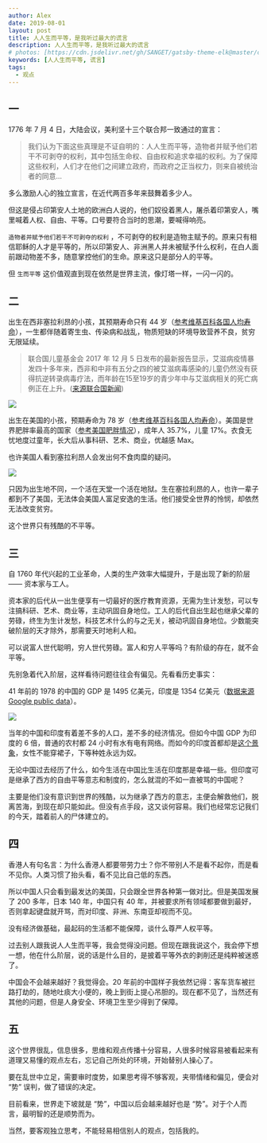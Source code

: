 ```yaml
---
author: Alex
date: 2019-08-01
layout: post
title: 人人生而平等，是我听过最大的谎言
description: 人人生而平等，是我听过最大的谎言
# photos: [https://cdn.jsdelivr.net/gh/SANGET/gatsby-theme-elk@master/content/assets/images/free-lie/afc-child.jpg, https://cdn.jsdelivr.net/gh/SANGET/gatsby-theme-elk@master/content/assets/images/free-lie/us-fat.jpg]
keywords: [人人生而平等, 谎言]
tags:
  - 观点
---
```


<!--
- 人人生而平等
  - 美国独立宣言
  - 与宣言矛盾的讽刺
- 人人生而不平等
  - 同时刻出生在美国和非洲的小孩
  - 富人与穷人
  - 阶级客观存在
- 客观看待事物
  - 环境决定你是否有追求幸福的权利
  - 40 年前的印度和中国
  - 不带偏见和情绪
    - 夹着偏见和情绪看待事物，会影响判断
- 拥有客观独立思考的能力
  - 在乱世中保持清醒
  - 客观的预测未来走势
- 总结
  - 世界存在缺陷，客观接受，或者主动改变，否则对不公平宣泄个人情绪，什么都不能改变。 -->

## 一

1776 年 7 月 4 日，大陆会议，美利坚十三个联合邦一致通过的宣言：

> 我们认为下面这些真理是不证自明的：人人生而平等，造物者并赋予他们若干不可剥夺的权利，其中包括生命权、自由权和追求幸福的权利。为了保障这些权利，人们才在他们之间建立政府，而政府之正当权力，则来自被统治者的同意...

多么激励人心的独立宣言，在近代两百多年来鼓舞着多少人。

但这是侵占印第安人土地的欧洲白人说的，他们奴役着黑人，屠杀着印第安人，嘴里喊着人权、自由、平等。口号要符合当时的思潮，要喊得响亮。

`造物者并赋予他们若干不可剥夺的权利` ，不可剥夺的权利是造物主赋予的。原来只有相信耶稣的人才是平等的，所以印第安人、非洲黑人并未被赋予什么权利，在白人面前跟动物差不多，随意掌控他们的生命。原来这只是部分人的平等。

但 `生而平等` 这价值观直到现在依然是世界主流，像灯塔一样，一闪一闪的。

## 二

出生在西非塞拉利昂的小孩，其预期寿命只有 44 岁（[参考维基百科各国人均寿命][各国人均寿命]），一生都伴随着寄生虫、传染病和战乱，物质短缺的环境导致营养不良，贫穷无限延续。

> 联合国儿童基金会 2017 年 12 月 5 日发布的最新报告显示，艾滋病疫情暴发四十多年来，西非和中非有五分之四的被艾滋病毒感染的儿童仍然没有获得抗逆转录病毒疗法，而年龄在15至19岁的青少年中与艾滋病相关的死亡病例正在上升。([来源联合国新闻][联合国对于非洲的报告])

![](https://cdn.jsdelivr.net/gh/SANGET/gatsby-theme-elk@master/content/assets/images/free-lie/afc-child.jpg)

出生在美国的小孩，预期寿命为 78 岁（[参考维基百科各国人均寿命][各国人均寿命]）。美国是世界肥胖率最高的国家（[参考美国肥胖情况][美国肥胖情况]），成年人 35.7%，儿童 17%。衣食无忧地度过童年，长大后从事科研、艺术、商业，优越感 Max。

也许美国人看到塞拉利昂人会发出何不食肉糜的疑问。

![](https://cdn.jsdelivr.net/gh/SANGET/gatsby-theme-elk@master/content/assets/images/free-lie/us-fat.jpg)

只因为出生地不同，一个活在天堂一个活在地狱。生在塞拉利昂的人，也许一辈子都到不了美国，无法体会美国人富足安逸的生活。他们接受全世界的怜悯，却依然无法改变贫穷。

这个世界只有残酷的不平等。

## 三

自 1760 年代兴起的工业革命，人类的生产效率大幅提升，于是出现了新的阶层 —— 资本家与工人。

资本家的后代从一出生便享有一切最好的医疗教育资源，无需为生计发愁，可以专注搞科研、艺术、商业等，主动巩固自身地位。工人的后代自出生起也继承父辈的劳碌，终生为生计发愁，科技艺术什么的与之无关，被动巩固自身地位。少数能突破阶层的天才除外，那需要天时地利人和。

可以说富人世代聪明，穷人世代劳碌。富人和穷人平等吗？有阶级的存在，就不会平等。

先别急着代入阶层，这样看待问题往往会有偏见。先看看历史事实：

41 年前的 1978 的中国的 GDP 是 1495 亿美元，印度是 1354 亿美元（[数据来源 Google public data][中国印度 GDP 数据对比]）。

![](https://cdn.jsdelivr.net/gh/SANGET/gatsby-theme-elk@master/content/assets/images/data-compare/india-china.png)

当年的中国和印度有着差不多的人口，差不多的经济情况。但如今中国 GDP 为印度的 6 倍，普通的农村都 24 小时有水有电有网络。而如今的印度首都却是[这个景象][印度视频]，女性不能穿裙子，下等种姓永远为奴。

无论中国过去经历了什么，如今生活在中国比生活在印度那是幸福一些。但印度可是继承了西方的自由平等意志和制度的，怎么就混的不如一直被骂的中国呢？

主要是他们没有意识到世界的残酷，以为继承了西方的意志，主便会解救他们，脱离苦海，到现在却只能如此。但没有点手段，这又谈何容易。我们也经常忘记我们的今天，踏着前人的尸体建立的。

## 四

香港人有句名言：为什么香港人都要带劳力士？你不带别人不是看不起你，而是看不见你。人类习惯了抬头看，看不见比自己低的东西。

所以中国人只会看到最发达的美国，只会跟全世界各种第一做对比。但是美国发展了 200 多年，日本 140 年，中国只有 40 年，并被要求所有领域都要做到最好，否则拿起键盘就开骂，而对印度、非洲、东南亚却视而不见。

没有经济做基础，最起码的生活都不能保障，谈什么尊严人权平等。

过去别人跟我说人人生而平等，我会觉得没问题。但现在跟我说这个，我会停下想一想，他在什么阶层，说的话是什么目的，是披着平等外衣的剥削还是纯粹被迷惑了。

中国会不会越来越好？我觉得会。20 年前的中国样子我依然记得：客车货车被拦路打劫的，随地吐痰大小便的，晚上到街上提心吊胆的。现在都不见了，当然还有其他的问题，但是人身安全、环境卫生至少得到了保障。

## 五

这个世界很乱，信息很多，思维和观点传播十分容易，人很多时候容易被看起来有道理又易懂的观点左右，忘记自己所处的环境，开始替别人操心了。

要在乱世中立足，需要审时度势，如果思考得不够客观，夹带情绪和偏见，便会对 “势” 误判，做了错误的决定。

目前看来，世界走下坡就是 “势”，中国以后会越来越好也是 “势”。对于个人而言，最明智的还是顺势而为。

当然，要客观独立思考，不能轻易相信别人的观点，包括我的。

[独立宣言]: https://zh.wikipedia.org/wiki/%E7%BE%8E%E5%9C%8B%E7%8D%A8%E7%AB%8B%E5%AE%A3%E8%A8%80#%E5%BA%8F%E6%96%87
[南北战争]: https://zh.wikipedia.org/wiki/%E5%8D%97%E5%8C%97%E6%88%98%E4%BA%89
[黑奴交易]: https://zh.wikipedia.org/wiki/%E9%BB%91%E5%A5%B4%E8%B4%B8%E6%98%93_(%E8%B7%A8%E5%A4%A7%E8%A5%BF%E6%B4%8B)
[各国人均寿命]: https://zh.wikipedia.org/zh-hans/%E5%90%84%E5%9B%BD%E4%BA%BA%E5%8F%A3%E9%A2%84%E6%9C%9F%E5%AF%BF%E5%91%BD%E5%88%97%E8%A1%A8
[联合国对于非洲的报告]: https://news.un.org/zh/story/2017/12/311242
[前十死亡原因]: https://www.who.int/zh/news-room/fact-sheets/detail/the-top-10-causes-of-death
[美国肥胖情况]: https://zh.wikipedia.org/wiki/%E7%BE%8E%E5%9B%BD%E7%9A%84%E8%82%A5%E8%83%96%E9%97%AE%E9%A2%98
[中华人民共和国国内生产总值]: https://zh.wikipedia.org/wiki/%E4%B8%AD%E5%8D%8E%E4%BA%BA%E6%B0%91%E5%85%B1%E5%92%8C%E5%9B%BD%E5%9B%BD%E5%86%85%E7%94%9F%E4%BA%A7%E6%80%BB%E5%80%BC
[中国印度 GDP 数据对比]: https://www.google.com/publicdata/explore?ds=d5bncppjof8f9_&met_y=ny_gdp_mktp_cd&idim=country:IND:GBR:CAN&hl=en&dl=en#!ctype=l&strail=false&bcs=d&nselm=h&met_y=ny_gdp_mktp_cd&scale_y=lin&ind_y=false&rdim=region&idim=country:IND:CHN&ifdim=region&tstart=178646400000&tend=1504108800000&hl=en_US&dl=en&ind=false
[印度视频]: https://www.youtube.com/watch?v=gvIr09L65OY
[世界各国识字率]: https://zh.wikipedia.org/wiki/%E5%90%84%E5%9C%8B%E8%AD%98%E5%AD%97%E7%8E%87%E5%88%97%E8%A1%A8

